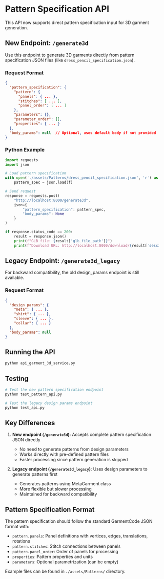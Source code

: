 # Pattern Specification API

This API now supports direct pattern specification input for 3D garment generation.

## New Endpoint: `/generate3d`

Use this endpoint to generate 3D garments directly from pattern specification JSON files (like `dress_pencil_specification.json`).

### Request Format

```json
{
  "pattern_specification": {
    "pattern": {
      "panels": { ... },
      "stitches": [ ... ],
      "panel_order": [ ... ]
    },
    "parameters": {},
    "parameter_order": [],
    "properties": { ... }
  },
  "body_params": null  // Optional, uses default body if not provided
}
```

### Python Example

```python
import requests
import json

# Load pattern specification
with open('./assets/Patterns/dress_pencil_specification.json', 'r') as f:
    pattern_spec = json.load(f)

# Send request
response = requests.post(
    "http://localhost:8000/generate3d",
    json={
        "pattern_specification": pattern_spec,
        "body_params": None
    }
)

if response.status_code == 200:
    result = response.json()
    print(f"GLB file: {result['glb_file_path']}")
    print(f"Download URL: http://localhost:8000/download/{result['session_id']}")
```

## Legacy Endpoint: `/generate3d_legacy`

For backward compatibility, the old design_params endpoint is still available.

### Request Format

```json
{
  "design_params": {
    "meta": { ... },
    "shirt": { ... },
    "sleeve": { ... },
    "collar": { ... }
  },
  "body_params": null
}
```

## Running the API

```bash
python api_garment_3d_service.py
```

## Testing

```bash
# Test the new pattern specification endpoint
python test_pattern_api.py

# Test the legacy design params endpoint
python test_api.py
```

## Key Differences

1. **New endpoint (`/generate3d`)**: Accepts complete pattern specification JSON directly
   - No need to generate patterns from design parameters
   - Works directly with pre-defined pattern files
   - Faster processing since pattern generation is skipped

2. **Legacy endpoint (`/generate3d_legacy`)**: Uses design parameters to generate patterns first
   - Generates patterns using MetaGarment class
   - More flexible but slower processing
   - Maintained for backward compatibility

## Pattern Specification Format

The pattern specification should follow the standard GarmentCode JSON format with:
- `pattern.panels`: Panel definitions with vertices, edges, translations, rotations
- `pattern.stitches`: Stitch connections between panels
- `pattern.panel_order`: Order of panels for processing
- `properties`: Pattern properties and units
- `parameters`: Optional parametrization (can be empty)

Example files can be found in `./assets/Patterns/` directory.
